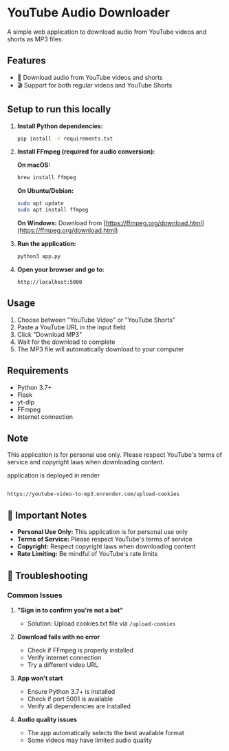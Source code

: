 # YouTube Audio Downloader

A simple web application to download audio from YouTube videos and shorts as MP3 files.

## Features

- 🎵 Download audio from YouTube videos and shorts
- 🎬 Support for both regular videos and YouTube Shorts

## Setup to run this locally

1. **Install Python dependencies:**
   ```bash
   pip install -r requirements.txt
   ```

2. **Install FFmpeg (required for audio conversion):**
   
   **On macOS:**
   ```bash
   brew install ffmpeg
   ```
   
   **On Ubuntu/Debian:**
   ```bash
   sudo apt update
   sudo apt install ffmpeg
   ```
   
   **On Windows:**
   Download from [https://ffmpeg.org/download.html](https://ffmpeg.org/download.html)

3. **Run the application:**
   ```bash
   python3 app.py
   ```

4. **Open your browser and go to:**
   ```
   http://localhost:5000
   ```

## Usage

1. Choose between "YouTube Video" or "YouTube Shorts"
2. Paste a YouTube URL in the input field
3. Click "Download MP3"
4. Wait for the download to complete
5. The MP3 file will automatically download to your computer

## Requirements

- Python 3.7+
- Flask
- yt-dlp
- FFmpeg
- Internet connection

## Note

This application is for personal use only. Please respect YouTube's terms of service and copyright laws when downloading content.

application is deployed in render
```

https://youtube-video-to-mp3.onrender.com/upload-cookies

```



## 🚨 Important Notes

- **Personal Use Only:** This application is for personal use only
- **Terms of Service:** Please respect YouTube's terms of service
- **Copyright:** Respect copyright laws when downloading content
- **Rate Limiting:** Be mindful of YouTube's rate limits

## 🐛 Troubleshooting

### Common Issues

1. **"Sign in to confirm you're not a bot"**
   - Solution: Upload cookies.txt file via `/upload-cookies`

2. **Download fails with no error**
   - Check if FFmpeg is properly installed
   - Verify internet connection
   - Try a different video URL

3. **App won't start**
   - Ensure Python 3.7+ is installed
   - Check if port 5001 is available
   - Verify all dependencies are installed

4. **Audio quality issues**
   - The app automatically selects the best available format
   - Some videos may have limited audio quality

